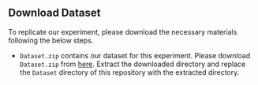 ## Download Dataset

To replicate our experiment, please download the necessary materials following the below steps.
* `Dataset.zip` contains our dataset for this experiment. Please download `Dataset.zip` from [here](https://drive.google.com/file/d/15kq7LqvfY-oP1M1UDdK_lLmUfq71daVR/view?usp=sharing). Extract the downloaded directory and replace the `Dataset` directory of this repository with the extracted directory.